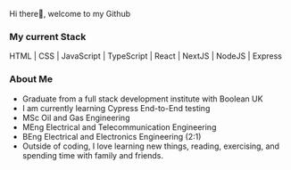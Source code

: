Hi there👋, welcome to my Github

<h3>My current Stack</h3>
HTML | CSS | JavaScript | TypeScript | React | NextJS | NodeJS | Express

<h3>About Me</h3>

- Graduate from a full stack development institute with Boolean UK
- I am currently learning Cypress End-to-End testing
- MSc Oil and Gas Engineering
- MEng Electrical and Telecommunication Engineering
- BEng Electrical and Electronics Engineering (2:1)
- Outside of coding, I love learning new things, reading, exercising, and spending time with family and friends.
